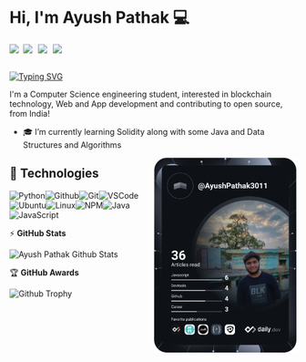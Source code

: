 # Hi, I'm Ayush Pathak :computer:



<a href="https://www.linkedin.com/in/ayushpathak-/">
  <img align="left" width="24px" src="https://cdn.jsdelivr.net/npm/simple-icons@v3/icons/linkedin.svg"  />
</a>
<a href="https://twitter.com/fakeayush">
  <img align="left" width="26px" src="https://cdn.jsdelivr.net/npm/simple-icons@v3/icons/twitter.svg" />
</a>
<a href="mailto:ayushpathak3011@gmail.com">
  <img align="left" width="26px" src="https://cdn.jsdelivr.net/npm/simple-icons@v3/icons/gmail.svg" />
</a>

<a href="https://www.instagram.com/fakeayuss/">
  <img align="left" width="26px" src="https://cdn.jsdelivr.net/npm/simple-icons@v3/icons/instagram.svg" />
</a>
<br />
<br />

[![Typing SVG](https://readme-typing-svg.herokuapp.com?font=comfortaa&color=%2322F6F7&vCenter=true&width=500&height=24&lines=Open-Source)](https://git.io/typing-svg)

I'm a Computer Science engineering student, interested in blockchain technology,  Web and App development and contributing to open source, from India!

- 🎓 I’m currently learning Solidity along with some Java and Data Structures and Algorithms

<a href="https://app.daily.dev/DailyDevTips"><img src="https://github.com/AyushPathak3011/AyushPathak3011/blob/main/devcard.svg" width="250" align="right"  alt="Ayush Pathak's Dev Card"/></a>

## 🔧 Technologies
![Python](https://img.icons8.com/color/30/python--v1.png)![Github](https://img.icons8.com/material-outlined/30/github.png)![Git](https://img.icons8.com/color/30/git.png)![VSCode](https://img.icons8.com/color/30/visual-studio-code-2019.png)![Ubuntu](https://img.icons8.com/color/30/ubuntu--v1.png)![Linux](https://img.icons8.com/color/30/linux.png)![NPM](https://img.icons8.com/color/30/npm.png)![Java](https://img.icons8.com/color/30/java.png)![JavaScript](https://img.icons8.com/color/30/javascript.png)



 <summary>&#9889 <b>GitHub Stats</b></summary>

![Ayush Pathak Github Stats](https://readme-stats.warengonzaga.com/api?username=AyushPathak3011&show_icons=true&count_private=true&theme=tokyonight)





<summary>&#127942 <b>GitHub Awards</b></summary>

![Github Trophy](https://github-profile-trophy.vercel.app/?username=AyushPathak3011&theme=tokyonight)

<!---
AyushPathak3011/AyushPathak3011 is a ✨ special ✨ repository because its `README.md` (this file) appears on your GitHub profile.
You can click the Preview link to take a look at your changes.
--->
